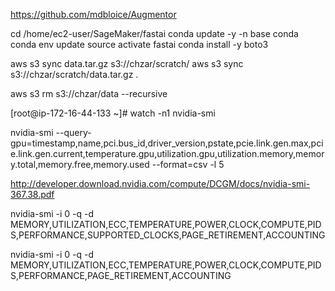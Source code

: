 
https://github.com/mdbloice/Augmentor

cd /home/ec2-user/SageMaker/fastai
conda update -y -n base conda
conda env update
source activate fastai
conda install -y boto3



aws s3 sync data.tar.gz s3://chzar/scratch/
aws s3 sync s3://chzar/scratch/data.tar.gz .

aws s3 rm s3://chzar/data --recursive


[root@ip-172-16-44-133 ~]# watch -n1 nvidia-smi

nvidia-smi --query-gpu=timestamp,name,pci.bus_id,driver_version,pstate,pcie.link.gen.max,pcie.link.gen.current,temperature.gpu,utilization.gpu,utilization.memory,memory.total,memory.free,memory.used --format=csv -l 5

http://developer.download.nvidia.com/compute/DCGM/docs/nvidia-smi-367.38.pdf

nvidia-smi -i 0 -q -d MEMORY,UTILIZATION,ECC,TEMPERATURE,POWER,CLOCK,COMPUTE,PIDS,PERFORMANCE,SUPPORTED_CLOCKS,PAGE_RETIREMENT,ACCOUNTING

nvidia-smi -i 0 -q -d MEMORY,UTILIZATION,ECC,TEMPERATURE,POWER,CLOCK,COMPUTE,PIDS,PERFORMANCE,PAGE_RETIREMENT,ACCOUNTING


